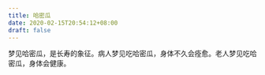 ```yaml
---
title: 哈密瓜
date: 2020-02-15T20:54:12+08:00
draft: false
---
```


梦见哈密瓜，是长寿的象征。病人梦见吃哈密瓜，身体不久会痊愈。老人梦见吃哈密瓜，身体会健康。